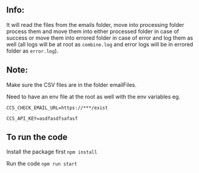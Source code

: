 ## Info:

It will read the files from the emails folder, move into processing folder process them and move them into either processed folder in case of success or move them into errored folder in case of error and log them as well (all logs will be at root as `combine.log` and error logs will be in errored folder as `error.log`).

## Note:

Make sure the CSV files are in the folder emailFiles.

Need to have an env file at the root as well with the env variables eg.

`CCS_CHECK_EMAIL_URL=https://***/exist`

`CCS_API_KEY=asdfasdfsafasf`

## To run the code

Install the package first `npm install`

Run the code `npm run start`
